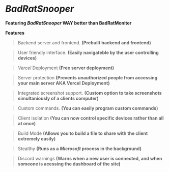 # _BadRatSnooper_

**Featuring _BadRatSnooper_ WAY better than BadRatMoniter**

**Features**

> Backend server and frontend. **(Prebuilt backend and frontend)**

> User friendly interface. **(Easily navigateble by the user controlling devices)**

> _Vercel_ Deployment **(Free server deployment)**

> Server protection **(Prevents unauthorized people from accessing your main server AKA Vercel Deployment)**

> Integrated screenshot support. **(Custom option to take screenshots simultaniously of a clients computer)**

> Custom commands. **(You can easily program custom commands)**

> Client isolation **(You can now control specific devices rather than all at once)**

> Build Mode **(Allows you to build a file to share with the client extremely easily)**

> Stealthy **(Runs as a _Microsoft_ process in the background)**

> Discord warnings **(Warns when a new user is connected, and when someone is acessing the dashboard of the site)**

